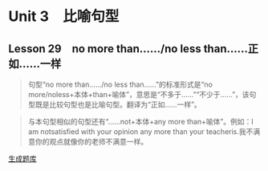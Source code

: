 ﻿ # Unit 3　比喻句型
 ## Lesson 29　no more than……/no less than……正如……一样
 
> 句型“no more than……/no less than……”的标准形式是“no more/noless+本体+than+喻体”，意思是“不多于……”“不少于……”，该句型既是比较句型也是比喻句型。翻译为“正如……一样”。

> 与本句型相似的句型还有“……not+本体+any more than+喻体”。例如：I am notsatisfied with your opinion any more than your teacheris.我不满意你的观点就像你的老师不满意一样。


 [生成题库](./sentence/f029.json)